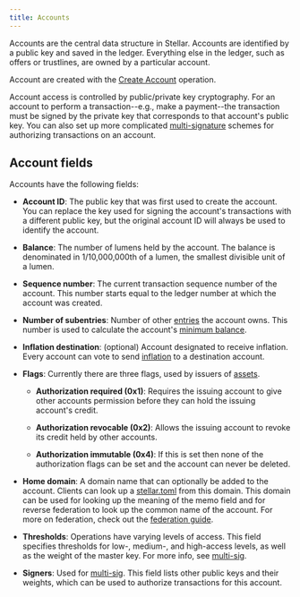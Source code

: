 ```yaml
---
title: Accounts
---
```


Accounts are the central data structure in Stellar. Accounts are identified by a public key and saved in the ledger.
Everything else in the ledger, such as offers or trustlines, are owned by a particular account.

Account are created with the [Create Account](./list-of-operations.md#create-account) operation. 

Account access is controlled by public/private key cryptography. For an account to perform a transaction--e.g., make a
payment--the transaction must be signed by the private key that corresponds to that account's public key. You can also
set up more complicated [multi-signature](./multi-sig.md) schemes for authorizing transactions on an account.


## Account fields

Accounts have the following fields:

- **Account ID**: The public key that was first used to create the account. You can replace the key used for signing the account's transactions with a different public key, but the original account ID will always be used to identify the account. 

- **Balance**: The number of lumens held by the account. The balance is denominated in 1/10,000,000th of a lumen, the smallest divisible unit of a lumen.

- **Sequence number**: The current transaction sequence number of the account. This number starts equal to the ledger number at which the account was created. 

- **Number of subentries**: Number of other [entries](./ledger.md#ledger-entries) the account owns. This number is used to calculate the account's [minimum balance](./fees.md#minimum-balance).

- **Inflation destination**: (optional) Account designated to receive inflation. Every account can vote to send [inflation](./inflation.md) to a destination account.  

- **Flags**: Currently there are three flags, used by issuers of [assets](./assets.md).

  - **Authorization required (0x1)**: Requires the issuing account to give other accounts permission before they can hold the issuing account's credit.

  - **Authorization revocable (0x2)**: Allows the issuing account to revoke its credit held by other accounts.

  - **Authorization immutable (0x4)**: If this is set then none of the authorization flags can be set and the account can never be deleted.

- **Home domain**: A domain name that can optionally be added to the account. Clients can look up a [stellar.toml](./stellar-toml.md) from this domain. This domain can be used for looking up the meaning of the memo field and for reverse federation to look up the common name of the account. For more on federation, check out the [federation guide](./federation.md).

- **Thresholds**: Operations have varying levels of access. This field specifies thresholds for low-, medium-, and high-access levels, as well as the weight of the master key. For more info, see [multi-sig](./multi-sig.md).

- **Signers**: Used for [multi-sig](./multi-sig.md). This field lists other public keys and their weights, which can be used to authorize transactions for this account.
